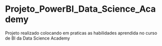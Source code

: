 # Projeto_PowerBI_Data_Science_Academy
Projeto realizado colocando em praticas as habilidades aprendida no curso de BI da Data Science Academy
